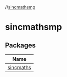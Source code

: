 //[sincmathsmp](index.md)

# sincmathsmp

## Packages

| Name |
|---|
| [sincmaths](sincmathsmp/sincmaths/index.md) |
